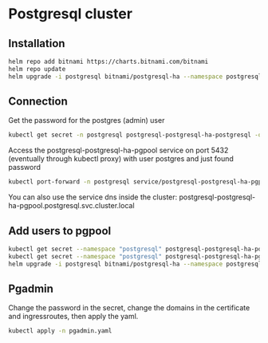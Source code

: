 # Postgresql cluster

## Installation

```bash
helm repo add bitnami https://charts.bitnami.com/bitnami
helm repo update
helm upgrade -i postgresql bitnami/postgresql-ha --namespace postgresql --create-namespace --set metrics.enabled=true --set metrics.serviceMonitor.enabled=true --set metrics.serviceMonitor.labels.release=kube-prometheus-stack --set persistence.storageClass=longhorn --set persistence.size=15Gi --set persistence.accessModes={"ReadWriteMany"}
```

## Connection

Get the password for the postgres (admin) user

```bash
kubectl get secret -n postgresql postgresql-postgresql-ha-postgresql -o jsonpath='{.data.\password}' | base64 -d
```

Access the postgresql-postgresql-ha-pgpool service on port 5432 (eventually through kubectl proxy) with user postgres and just found password

```bash
kubectl port-forward -n postgresql service/postgresql-postgresql-ha-pgpool :5432
```

You can also use the service dns inside the cluster: postgresql-postgresql-ha-pgpool.postgresql.svc.cluster.local

## Add users to pgpool



```bash
kubectl get secret --namespace "postgresql" postgresql-postgresql-ha-postgresql -o jsonpath="{.data.repmgr-password}" | base64 -d
kubectl get secret --namespace "postgresql" postgresql-postgresql-ha-pgpool -o jsonpath="{.data.admin-password}" | base64 -d
helm upgrade -i postgresql bitnami/postgresql-ha --namespace postgresql --create-namespace --set metrics.enabled=true --set metrics.serviceMonitor.enabled=true --set metrics.serviceMonitor.labels.release=kube-prometheus-stack --set persistence.storageClass=longhorn --set persistence.size=15Gi --set persistence.accessModes={"ReadWriteMany"} --set pgpool.customUsers.usernames="user01,user02" --set pgpool.customUsers.passwords="pwd01,pwd02" --set postgresql.password=<postres password> --set postgresql.repmgrPassword=<repmgr-password> --set pgpool.adminPassword=<pgpool admin password>
```

## Pgadmin

Change the password in the secret, change the domains in the certificate and ingressroutes, then apply the yaml.

```bash
kubectl apply -n pgadmin.yaml
```
